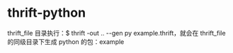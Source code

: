 # thrift-python

thrift_file 目录执行：$ thrift -out .. --gen py example.thrift，就会在 thrift_file 的同级目录下生成 python 的包：example
